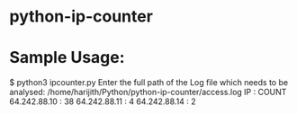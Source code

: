 # python-ip-counter

# Sample Usage:
$ python3 ipcounter.py 
Enter the full path of the Log file which needs to be analysed: /home/harijith/Python/python-ip-counter/access.log
IP               : COUNT
64.242.88.10     : 38
64.242.88.11     : 4
64.242.88.14     : 2
